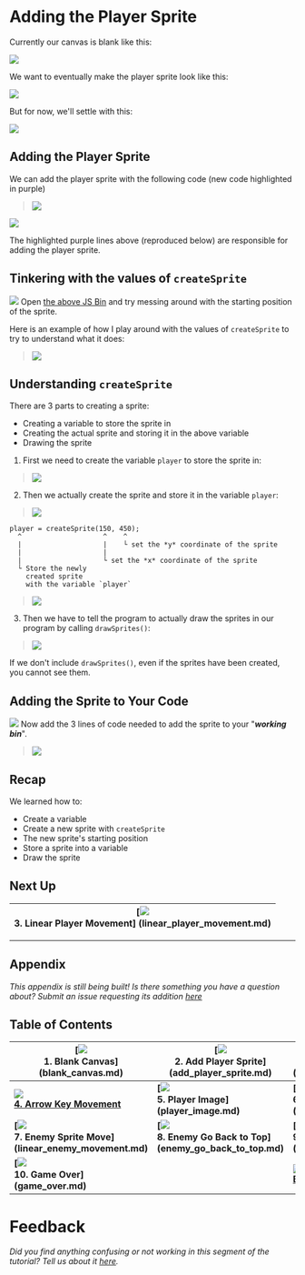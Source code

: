 # Adding the Player Sprite

Currently our canvas is blank like this:

![](img/sq_1_blank_canvas.png)

We want to eventually make the player sprite look like this:

![](img/sq_5_player_image.gif)

But for now, we'll settle with this:

![](img/sq_2_add_player_sprite.png)

## Adding the Player Sprite

We can add the player sprite with the following code (new code highlighted in
purple)

> <a href="http://jsbin.com/qiyuno/14/edit?js,output"
> target="_blank">![](img/2_js_bin_screenshot.png)</a>

<a href="http://jsbin.com/qiyuno/14/edit?js,output"
target="_blank">![](img/open_in_js_bin.png)</a>

The highlighted purple lines above (reproduced below) are responsible for adding
the player sprite.

## Tinkering with the values of `createSprite`

![](img/checkmark.png) Open <a href="http://jsbin.com/qiyuno/14/edit?js,output"
target="_blank">the above JS Bin</a> and try messing around with the starting
position of the sprite.

Here is an example of how I play around with the values of `createSprite` to try
to understand what it does:

> ![](img/2_messing_around_with_starting_position.gif)

## Understanding `createSprite`

There are 3 parts to creating a sprite:

- Creating a variable to store the sprite in
- Creating the actual sprite and storing it in the above variable
- Drawing the sprite

1. First we need to create the variable `player` to store the sprite in:

> ![](img/2_variable.png)

2. Then we actually create the sprite and store it in the variable `player`:

> ![](img/2_create_sprite.png)

```
player = createSprite(150, 450);
  ^                    ^    ^
  |                    |    └ set the *y* coordinate of the sprite
  |                    |
  |                    └ set the *x* coordinate of the sprite
  └ Store the newly
    created sprite
    with the variable `player`
```

> ![](img/t2_sprite_position.png)

3. Then we have to tell the program to actually draw the sprites in our program
by calling `drawSprites()`:

> ![](img/2_draw_sprites.png)

If we don't include `drawSprites()`, even if the sprites have been created, you
cannot see them.

## Adding the Sprite to Your Code

![](img/checkmark.png) Now add the 3 lines of code needed to add the sprite to
your "_**working bin**_".

> ![](img/t2_add_code.gif)

## Recap

We learned how to:

- Create a variable
- Create a new sprite with `createSprite`
- The new sprite's starting position
- Store a sprite into a variable
- Draw the sprite

## Next Up

| **[![](img/sq_3_linear_player_movement.gif)  <br> 3. Linear Player Movement] (linear_player_movement.md)**    |
| ------------------------------------------------------------------------------------------------------------- |

--------------------------------------------------------------------------------

## Appendix

_This appendix is still being built! Is there something you have a question
about? Submit an issue requesting its addition
[here](https://github.com/hackedu/hackedu/issues)_

## Table of Contents

| **[![](img/sq_1_blank_canvas.png)          <br> 1.  Blank Canvas]      (blank_canvas.md)**          | **[![](img/sq_2_add_player_sprite.png)    <br> 2. Add Player Sprite]    (add_player_sprite.md)**    | **[![](img/sq_3_linear_player_movement.gif)  <br> 3. Linear Player Movement] (linear_player_movement.md)** |
| --------------------------------------------------------------------------------------------------- | --------------------------------------------------------------------------------------------------- | ---------------------------------------------------------------------------------------------------------- |
| **[![](img/sq_4_arrow_key_movement.gif)    <br> 4.  Arrow Key Movement](arrow_key_movement.md)**    | **[![](img/sq_5_player_image.gif)         <br> 5. Player Image]         (player_image.md)**         | **[![](img/sq_6_add_enemy_sprite.gif)        <br> 6. Add Enemy Sprite]       (add_enemy_sprite.md)**       |
| **[![](img/sq_7_linear_enemy_movement.gif) <br> 7.  Enemy Sprite Move] (linear_enemy_movement.md)** | **[![](img/sq_8_enemy_go_back_to_top.gif) <br> 8. Enemy Go Back to Top] (enemy_go_back_to_top.md)** | **[![](img/sq_9_random_enemy_position.gif)   <br> 9. Random Enemy Position]  (random_enemy_position.md)**  |
| **[![](img/sq_10_game_over.gif)            <br> 10. Game Over]         (game_over.md)**             |                                                                                                     | **[![](img/readme.png) <br> Back to the README.md](README.md)**                                            |

# Feedback

_Did you find anything confusing or not working in this segment of the
tutorial? Tell us about it
[here](https://docs.google.com/forms/d/1IxbiDtyP-UOx3hRGu3o2I-iVll95xQ6I_pW8JS3TZ2k/viewform?entry.1677546962=Adding+a+player+sprite+to+the+bullet+dodging+game)._
